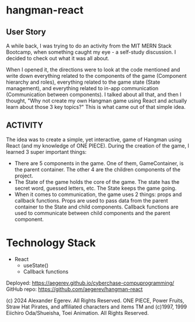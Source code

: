 # hangman-react

## User Story
A while back, I was trying to do an activity from the MIT MERN Stack Bootcamp, when something caught my eye - a self-study discussion. I decided to check out what it was all about.

When I opened it, the directions were to look at the code mentioned and write down everything related to the components of the game (Component hierarchy and roles), everything related to the game state (State management), and everything related to in-app communication (Communication between components). I talked about all that, and then I thought, "Why not create my own Hangman game using React and actually learn about those 3 key topics?" This is what came out of that simple idea. 

## ACTIVITY
The idea was to create a simple, yet interactive, game of Hangman using React (and my knowledge of ONE PIECE). During the creation of the game, I learned 3 super important things:
* There are 5 components in the game. One of them, GameContainer, is the parent container. The other 4 are the children components of the project. 
* The State of the game holds the core of the game. The state has the secret word, guessed letters, etc. The State keeps the game going.
* When it comes to communication, the game uses 2 things: props and callback functions. Props are used to pass data from the parent container to the State and child components. Callback functions are used to communicate between child components and the parent component. 

# Technology Stack
* React
  * useState()
  * Callback functions

Deployed: https://aegerev.github.io/cyberchase-compuprogramming/
GitHub repo: https://github.com/aegerev/hangman-react

(c) 2024 Alexander Egerev. All Rights Reserved.
ONE PIECE, Power Fruits, Straw Hat Pirates, and affiliated characters and items TM and (c)1997, 1999 Eiichiro Oda/Shueisha, Toei Animation. All Rights Reserved.

